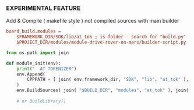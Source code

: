 ### EXPERIMENTAL FEATURE

Add & Compile ( makefile style ) not compiled sources with main builder

```ini
board_build.modules = 
    $FRAMEWORK_DIR/SDK/lib/at_tok ; is folder - search for "build.py" 
    $PROJECT_DIR/modules/module-drive-rover-on-mars/builder-script.py
```

```python
from os.path import join

def module_init(env):
    print("  AT TOKENIZER")
    env.Append(
        CPPPATH = [ join( env.framework_dir, "SDK", "lib", "at_tok" ), ]           
    )     
    env.BuildSources( join( "$BUILD_DIR", "modules", "at_tok" ), join( env.framework_dir, "SDK", "lib", "at_tok" )  )
    
    # or BuildLibrary()
```
